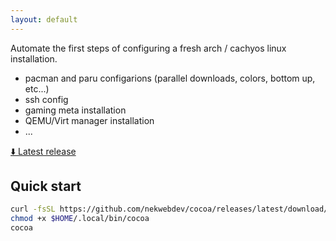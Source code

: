 ```yaml
---
layout: default
---
```


Automate the first steps of configuring a fresh arch / cachyos linux installation.

- pacman and paru configarions (parallel downloads, colors, bottom up, etc...)
- ssh config
- gaming meta installation
- QEMU/Virt manager installation
- ...

[⬇️ Latest release](https://github.com/nekwebdev/cocoa/releases/latest/download/cocoa)

## Quick start
```bash
curl -fsSL https://github.com/nekwebdev/cocoa/releases/latest/download/cocoa -o $HOME/.local/bin/cocoa
chmod +x $HOME/.local/bin/cocoa
cocoa
```


